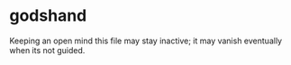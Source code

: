 # godshand
Keeping an open mind this file may stay inactive; it may vanish eventually when its not guided.
